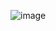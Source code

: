 
![image](https://github.com/i3cpu/botik_webapp/assets/106595656/64870310-0a9f-470a-baf0-d2ff39a87882)





